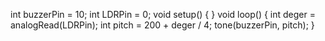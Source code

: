 int buzzerPin = 10;
int LDRPin = 0;
void setup()
{
}
void loop()
{
  int deger = analogRead(LDRPin);
  int pitch = 200 + deger / 4;
  tone(buzzerPin, pitch);
}
